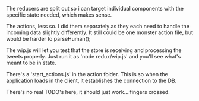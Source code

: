 The reducers are split out so i can target individual components with the specific state needed, which makes sense.

The actions, less so. I did them separately as they each need to handle the incoming data slightly differently.
It still could be one monster action file, but would be harder to parseHuman();

The wip.js will let you test that the store is receiving and processing the tweets properly. Just run it
as 'node redux/wip.js' and you'll see what's meant to be in state.

There's a 'start_actions.js' in the action folder. This is so when the application loads in the client, 
it establishes the connection to the DB.

There's no real TODO's here, it should just work....fingers crossed.
